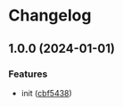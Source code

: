 # Changelog

## 1.0.0 (2024-01-01)


### Features

* init ([cbf5438](https://github.com/Cords-Connect/Cords-Node-Docker-Image/commit/cbf5438e51021c061e8c0dc121d794a58fe70803))
